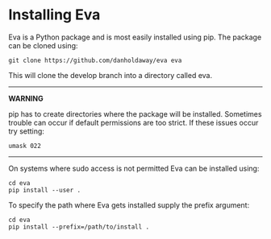 # Installing Eva

Eva is a Python package and is most easily installed using pip. The package can be cloned using:

```
git clone https://github.com/danholdaway/eva eva
```

This will clone the develop branch into a directory called eva.

---
**WARNING**

pip has to create directories where the package will be installed. Sometimes trouble can occur if
default permissions are too strict. If these issues occur try setting:

```
umask 022
```

---

On systems where sudo access is not permitted Eva can be installed using:
```
cd eva
pip install --user .
```

To specify the path where Eva gets installed supply the prefix argument:
```
cd eva
pip install --prefix=/path/to/install .
```
